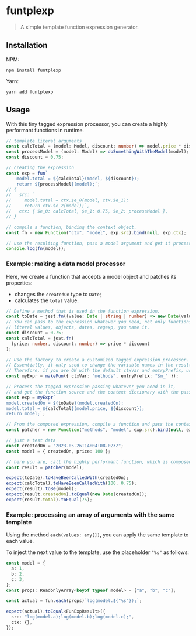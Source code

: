 # funtplexp

> A simple template function expression generator.

## Installation

NPM:

```shell
npm install funtplexp
```

Yarn:

```shell
yarn add funtplexp
```

## Usage

With this tiny tagged expression processor, you can create a highly performant functions in runtime.

```typescript
// template literal arguments
const calcTotal = (model: Model, discount: number) => model.price * discount;
const processModel = (model: Model) => doSomethingWithTheModel(model);
const discount = 0.75;

// creating the expression
const exp = fun`
    model.total = ${calcTotal}(model, ${discount});
    return ${processModel}(model);`;
// {
//   src: `
//     model.total = ctx.$e_0(model, ctx.$e_1);
//     return ctx.$e_2(model);`,
//   ctx: { $e_0: calcTotal, $e_1: 0.75, $e_2: processModel },
// }

// compile a function, binding the context object.
const fn = new Function("ctx", "model", exp.src).bind(null, exp.ctx);

// use the resulting function, pass a model argument and get it processed
console.log(fn(model));
```

### Example: making a data model processor

Here, we create a function that accepts a model object and patches its
properties:

- changes the `createdOn` type to `Date`;
- calculates the `total` value.

```typescript
// Define a method that is used in the function expression.
const toDate = jest.fn((value: Date | string | number) => new Date(value));
// You can pass to the expression whatever you need, not only functions:
// literal values, objects, dates, regexp, you name it.
const discount = 0.75;
const calcTotal = jest.fn(
  (price: number, discount: number) => price * discount
);

// Use the factory to create a customized tagged expression processor.
// Essentially, it only used to change the variable names in the resulting function source.
// Therefore, if you are OK with the default ctxVar and entryPrefix, use the default processor `fun`.
const myExpr = makeFun({ ctxVar: "methods", entryPrefix: "$m_" });

// Process the tagged expression passing whatever you need in it,
// and get the function source and the context dictionary with the passed arguments.
const exp = myExpr`
model.createdOn = ${toDate}(model.createdOn);
model.total = ${calcTotal}(model.price, ${discount});
return model;`;

// From the composed expression, compile a function and pass the context object to it.
const patcher = new Function("methods", "model", exp.src).bind(null, exp.ctx);

// just a test data
const createdOn = "2023-05-26T14:04:08.023Z";
const model = { createdOn, price: 100 };

// here you are, call the highly performant function, which is composed just the way you need
const result = patcher(model);

expect(toDate).toHaveBeenCalledWith(createdOn);
expect(calcTotal).toHaveBeenCalledWith(100, 0.75);
expect(result).toBe(model);
expect(result.createdOn).toEqual(new Date(createdOn));
expect(result.total).toEqual(75);
```

### Example: processing an array of arguments with the same template

Using the method `each(values: any[])`, you can apply the same template to each value.

To inject the next value to the template, use the placeholder `"%s"` as follows:

```typescript
const model = {
  a: 1,
  b: 2,
  c: 3,
};
const props: ReadonlyArray<keyof typeof model> = ["a", "b", "c"];

const actual = fun.each(props)`log(model.${"%s"});`;

expect(actual).toEqual<FunExpResult>({
  src: "log(model.a);log(model.b);log(model.c);",
  ctx: {},
});
```

